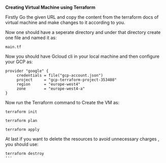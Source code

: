 **Creating Virtual Machine using Terraform**

Firstly Go the given URL and copy the content from the terraform docs of virtual machine and make changes to it according to you.

Now one should have a seperate directory and under that directory create one file and named it as:

```
main.tf
```

Now you should have Gcloud cli in your local machine and then configure your GCP as:

```
provider "google" {
     credentials = file("gcp-account.json")
     project     = "gcp-terraform-project-353408"
     region      = "europe-west4"
     zone        = "europe-west4-a"
}

```

Now run the Terraform command to Create the VM as:


```
terraform init
```

```
terraform plan
```

```
terraform apply
```

At last if you want to delete the resources to avoid unnecessary charges , you should use:

```
terraform destroy
'''
